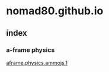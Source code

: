 # nomad80.github.io

## index

### a-frame physics

[aframe.physics.ammojs.1](aframe.physics.ammojs.1.html)
